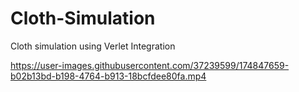 # Cloth-Simulation
Cloth simulation using Verlet Integration


https://user-images.githubusercontent.com/37239599/174847659-b02b13bd-b198-4764-b913-18bcfdee80fa.mp4

